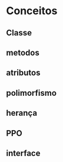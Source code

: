 # Conceitos

## Classe





## metodos



## atributos



## polimorfismo



## herança




## PPO



## interface

